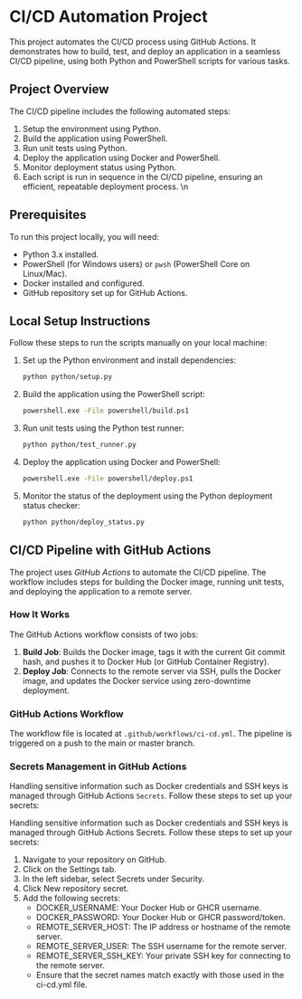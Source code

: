 # CI/CD Automation Project

This project automates the CI/CD process using GitHub Actions. It demonstrates how to build, test, and deploy an application in a seamless CI/CD pipeline, using both Python and PowerShell scripts for various tasks.

## Project Overview

The CI/CD pipeline includes the following automated steps:

1. Setup the environment using Python.
2. Build the application using PowerShell.
3. Run unit tests using Python.
4. Deploy the application using Docker and PowerShell.
5. Monitor deployment status using Python.
6. Each script is run in sequence in the CI/CD pipeline, ensuring an efficient, repeatable deployment process. \n

## Prerequisites

To run this project locally, you will need:

- Python 3.x installed.
- PowerShell (for Windows users) or `pwsh` (PowerShell Core on Linux/Mac).
- Docker installed and configured.
- GitHub repository set up for GitHub Actions.

## Local Setup Instructions

Follow these steps to run the scripts manually on your local machine:

1. Set up the Python environment and install dependencies:

    ```bash
    python python/setup.py
    ```

2. Build the application using the PowerShell script:

    ```bash
    powershell.exe -File powershell/build.ps1
    ```

3. Run unit tests using the Python test runner:

    ```bash
    python python/test_runner.py
    ```

4. Deploy the application using Docker and PowerShell:

    ```bash
    powershell.exe -File powershell/deploy.ps1
    ```

5. Monitor the status of the deployment using the Python deployment status checker:

    ```bash
    python python/deploy_status.py
    ```

## CI/CD Pipeline with GitHub Actions

The project uses *GitHub Actions* to automate the CI/CD pipeline. The workflow includes steps for building the Docker image, running unit tests, and deploying the application to a remote server.

### How It Works

The GitHub Actions workflow consists of two jobs:

1. **Build Job**: Builds the Docker image, tags it with the current Git commit hash, and pushes it to Docker Hub (or GitHub Container Registry).
2. **Deploy Job**: Connects to the remote server via SSH, pulls the Docker image, and updates the Docker service using zero-downtime deployment.

### GitHub Actions Workflow

The workflow file is located at `.github/workflows/ci-cd.yml`. The pipeline is triggered on a push to the main or master branch.

### Secrets Management in GitHub Actions

Handling sensitive information such as Docker credentials and SSH keys is managed through GitHub Actions ``Secrets``. Follow these steps to set up your secrets:

Handling sensitive information such as Docker credentials and SSH keys is managed through GitHub Actions Secrets. Follow these steps to set up your secrets:

1. Navigate to your repository on GitHub.
2. Click on the Settings tab.
3. In the left sidebar, select Secrets under Security.
4. Click New repository secret.
5. Add the following secrets:
    - DOCKER_USERNAME: Your Docker Hub or GHCR username.
    - DOCKER_PASSWORD: Your Docker Hub or GHCR password/token.
    - REMOTE_SERVER_HOST: The IP address or hostname of the remote server.
    - REMOTE_SERVER_USER: The SSH username for the remote server.
    - REMOTE_SERVER_SSH_KEY: Your private SSH key for connecting to the remote server.
    - Ensure that the secret names match exactly with those used in the ci-cd.yml file.
